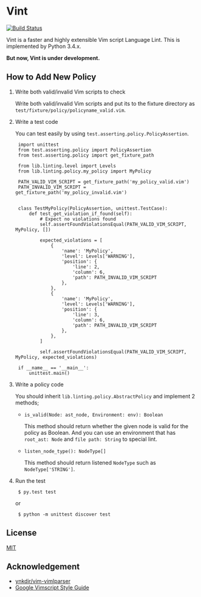 Vint
====

[![Build Status](https://travis-ci.org/Kuniwak/viml-lint.svg?branch=master)](https://travis-ci.org/Kuniwak/vint)

Vint is a faster and highly extensible Vim script Language Lint.
This is implemented by Python 3.4.x.

**But now, Vint is under development.**


How to Add New Policy
---------------------

1. Write both valid/invalid Vim scripts to check

	Write both valid/invalid Vim scripts and put its to the fixture directory as `test/fixture/policy/policyname_valid.vim`.


2. Write a test code

	You can test easily by using `test.asserting.policy.PolicyAssertion`.

		import unittest
		from test.asserting.policy import PolicyAssertion
		from test.asserting.policy import get_fixture_path

		from lib.linting.level import Levels
		from lib.linting.policy.my_policy import MyPolicy

		PATH_VALID_VIM_SCRIPT = get_fixture_path('my_policy_valid.vim')
		PATH_INVALID_VIM_SCRIPT = get_fixture_path('my_policy_invalid.vim')


		class TestMyPolicy(PolicyAssertion, unittest.TestCase):
			def test_get_violation_if_found(self):
				# Expect no violations found
				self.assertFoundViolationsEqual(PATH_VALID_VIM_SCRIPT, MyPolicy, [])

				expected_violations = [
					{
						'name': 'MyPolicy',
						'level': Levels['WARNING'],
						'position': {
							'line': 2,
							'column': 6,
							'path': PATH_INVALID_VIM_SCRIPT
						},
					},
					{
						'name': 'MyPolicy',
						'level': Levels['WARNING'],
						'position': {
							'line': 3,
							'column': 6,
							'path': PATH_INVALID_VIM_SCRIPT
						},
					},
				]

				self.assertFoundViolationsEqual(PATH_VALID_VIM_SCRIPT, MyPolicy, expected_violations)

		if __name__ == '__main__':
			unittest.main()

3. Write a policy code

	You should inherit `lib.linting.policy.AbstractPolicy` and implement 2 methods;

	 * `is_valid(Node: ast_node, Environment: env): Boolean`

		This method should return whether the given node is valid for the policy as Boolean.
		And you can use an environment that has `root_ast: Node` and `file path: String` to
		special lint.

	 * `listen_node_type(): NodeType[]`

		This method should return listened `NodeType` such as `NodeType['STRING']`.

4. Run the test

		$ py.test test

	or

		$ python -m unittest discover test


License
-------

[MIT](http://orgachem.mit-license.org/)


Acknowledgement
---------------

* [ynkdir/vim-vimlparser](https://github.com/ynkdir/vim-vimlparser)
* [Google Vimscript Style Guide](http://google-styleguide.googlecode.com/svn/trunk/vimscriptguide.xml?showone=Catching_Exceptions#Catching_Exceptions)
